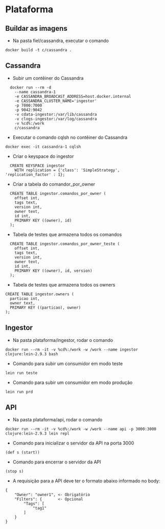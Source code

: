 # Plataforma

## Buildar as imagens

- Na pasta fiel/cassandra, executar o comando

```
docker build -t c/cassandra .
```

## Cassandra

- Subir um contêiner do Cassandra

```
  docker run --rm -d
    --name cassandra-1
    -e CASSANDRA_BROADCAST_ADDRESS=host.docker.internal
    -e CASSANDRA_CLUSTER_NAME='ingestor'
    -p 7000:7000
    -p 9042:9042
    -v cdata-ingestor:/var/lib/cassandra
    -v clogs-ingestor:/var/log/cassandra
    -v %cd%:/work
    c/cassandra
```

- Executar o comando cqlsh no contêiner do Cassandra

```
docker exec -it cassandra-1 cqlsh
```

- Criar o keyspace do ingestor

```
  CREATE KEYSPACE ingestor
    WITH replication = {'class': 'SimpleStrategy', 'replication_factor' : 1};
```

- Criar a tabela do comandor_por_owner

```
  CREATE TABLE ingestor.comandos_por_owner (
    offset int,
    tags text,
    version int,
    owner text,
    id int,
    PRIMARY KEY ((owner), id)
  );
```

- Tabela de testes que armazena todos os comandos

```
  CREATE TABLE ingestor.comandos_por_owner_teste (
    offset int,
    tags text,
    version int,
    owner text,
    id int,
    PRIMARY KEY ((owner), id, version)
  );
```

- Tabela de testes que armazena todos os owners

```
CREATE TABLE ingestor.owners (
  particao int,
  owner text,
  PRIMARY KEY ((particao), owner)
);
```

## Ingestor

- Na pasta plataforma/ingestor, rodar o comando

```
docker run --rm -it -v %cd%:/work -w /work --name ingestor clojure:lein-2.9.3 bash
```

- Comando para subir um consumidor em modo teste

```
lein run teste
```

- Comando para subir um consumidor em modo produção

```
lein run prd
```

## API

- Na pasta plataforma/api, rodar o comando

```
docker run --rm -it -v %cd%:/work -w /work --name api -p 3000:3000 clojure:lein-2.9.3 lein repl
```

- Comando para inicializar o servidor da API na porta 3000

```
(def s (start))
```

- Comando para encerrar o servidor da API

```
(stop s)
```

- A requisição para a API deve ter o formato abaixo informado no body:

```
{
	"Owner": "owner1", <- Obrigatório
	"Filters": {       <- Opcional
		"Tags": [
			"tag1"
		]
	}
}
```